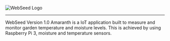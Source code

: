 ![WebSeed Logo](http://i.imgur.com/EaUjgIa.png?1)<hr>
WebSeed Version 1.0 Amaranth is a IoT application built to measure and monitor garden temperature and moisture levels. 
This is achieved by using Raspberry Pi 3, moisture and temperature sensors.

